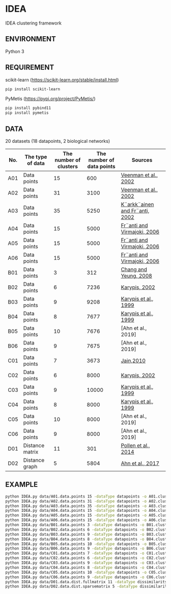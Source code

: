 IDEA
====

IDEA clustering framework

## ENVIRONMENT
Python 3

## REQUIREMENT
scikit-learn (https://scikit-learn.org/stable/install.html)
```bash
pip install scikit-learn
```
PyMetis (https://pypi.org/project/PyMetis/)
```bash
pip install pybind11
pip install pymetis
```

## DATA
20 datasets (18 datapoints, 2 biological networks)

| No. | The type of data | The number of clusters | The number of data points | Sources                          |
|-----|------------------|------------------------|---------------------------|----------------------------------|
| A01 | Data points      | 15                     | 600                       | [Veenman et al., 2002]           |
| A02 | Data points      | 31                     | 3100                      | [Veenman et al., 2002]           |
| A03 | Data points      | 35                     | 5250                      | [K¨arkk¨ainen and Fr¨anti, 2002] |
| A04 | Data points      | 15                     | 5000                      | [Fr¨anti and Virmajoki, 2006]    |
| A05 | Data points      | 15                     | 5000                      | [Fr¨anti and Virmajoki, 2006]    |
| A06 | Data points      | 15                     | 5000                      | [Fr¨anti and Virmajoki, 2006]    |
| B01 | Data points      | 3                      | 312                       | [Chang and Yeung, 2008]          |
| B02 | Data points      | 6                      | 7236                      | [Karypis, 2002]                  |
| B03 | Data points      | 9                      | 9208                      | [Karypis et al., 1999]           |
| B04 | Data points      | 8                      | 7677                      | [Karypis et al., 1999]           |
| B05 | Data points      | 10                     | 7676                      | [Ahn et al., 2019]               |
| B06 | Data points      | 9                      | 7675                      | [Ahn et al., 2019]               |
| C01 | Data points      | 7                      | 3673                      | [Jain,2010]                      |
| C02 | Data points      | 6                      | 8000                      | [Karypis, 2002]                  |
| C03 | Data points      | 9                      | 10000                     | [Karypis et al., 1999]           |
| C04 | Data points      | 8                      | 8000                      | [Karypis et al., 1999]           |
| C05 | Data points      | 10                     | 8000                      | [Ahn et al., 2019]               |
| C06 | Data points      | 9                      | 8000                      | [Ahn et al., 2019]               |
| D01 | Distance matrix  | 11                     | 301                       | [Pollen et al., 2014]            |
| D02 | Distance graph   | 5                      | 5804                      | [Ahn et al., 2017]               |

## EXAMPLE
```bash
python IDEA.py data/A01.data.points 15 -dataType datapoints -o A01.cluster -o2 A01.linkage -o3 A01.graph
python IDEA.py data/A02.data.points 31 -dataType datapoints -o A02.cluster -o2 A02.linkage -o3 A02.graph
python IDEA.py data/A03.data.points 35 -dataType datapoints -o A03.cluster -o2 A03.linkage -o3 A03.graph
python IDEA.py data/A04.data.points 15 -dataType datapoints -o A04.cluster -o2 A04.linkage -o3 A04.graph
python IDEA.py data/A05.data.points 15 -dataType datapoints -o A05.cluster -o2 A05.linkage -o3 A05.graph
python IDEA.py data/A06.data.points 15 -dataType datapoints -o A06.cluster -o2 A06.linkage -o3 A06.graph
python IDEA.py data/B01.data.points 3 -dataType datapoints -o B01.cluster -o2 B01.linkage -o3 B01.graph
python IDEA.py data/B02.data.points 6 -dataType datapoints -o B02.cluster -o2 B02.linkage -o3 B02.graph
python IDEA.py data/B03.data.points 9 -dataType datapoints -o B03.cluster -o2 B03.linkage -o3 B03.graph
python IDEA.py data/B04.data.points 8 -dataType datapoints -o B04.cluster -o2 B04.linkage -o3 B04.graph
python IDEA.py data/B05.data.points 10 -dataType datapoints -o B05.cluster -o2 B05.linkage -o3 B05.graph
python IDEA.py data/B06.data.points 9 -dataType datapoints -o B06.cluster -o2 B06.linkage -o3 B06.graph
python IDEA.py data/C01.data.points 7 -dataType datapoints -o C01.cluster -o2 C01.linkage -o3 C01.graph
python IDEA.py data/C02.data.points 6 -dataType datapoints -o C02.cluster -o2 C02.linkage -o3 C02.graph
python IDEA.py data/C03.data.points 9 -dataType datapoints -o C03.cluster -o2 C03.linkage -o3 C03.graph
python IDEA.py data/C04.data.points 8 -dataType datapoints -o C04.cluster -o2 C04.linkage -o3 C04.graph
python IDEA.py data/C05.data.points 10 -dataType datapoints -o C05.cluster -o2 C05.linkage -o3 C05.graph
python IDEA.py data/C06.data.points 9 -dataType datapoints -o C06.cluster -o2 C06.linkage -o3 C06.graph
python IDEA.py data/D01.data.dist.fullmatrix 11 -dataType dissimilarity -o D01.cluster -o2 D01.linkage -o3 D01.graph
python IDEA.py data/D02.data.dist.sparsematrix 5 -dataType dissimilarity -o D02.cluster -o2 D02.linkage -o3 D02.graph
```

[Veenman et al., 2002]: https://doi.org/10.1109/TPAMI.2002.1033218
[K¨arkk¨ainen and Fr¨anti, 2002]: https://doi.org/10.1109/ICPR.2002.1048283
[Fr¨anti and Virmajoki, 2006]: https://doi.org/10.1016/j.patcog.2005.09.012
[Chang and Yeung, 2008]: https://doi.org/10.1016/j.patcog.2007.04.010
[Karypis, 2002]: https://www.cs.umn.edu/research/technical_reports/view/02-017
[Karypis et al., 1999]: https://doi.org/10.1109/2.781637
[Jain,2010]: https://doi.org/10.1016/j.patrec.2009.09.011
[Pollen et al., 2014]: https://doi.org/10.1038/nbt.2967
[Ahn et al., 2017]: https://www.ncbi.nlm.nih.gov/pubmed/28663756


